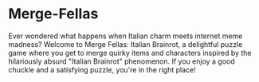 # Merge-Fellas
Ever wondered what happens when Italian charm meets internet meme madness? Welcome to Merge Fellas: Italian Brainrot, a delightful puzzle game where you get to merge quirky items and characters inspired by the hilariously absurd "Italian Brainrot" phenomenon. If you enjoy a good chuckle and a satisfying puzzle, you're in the right place!
